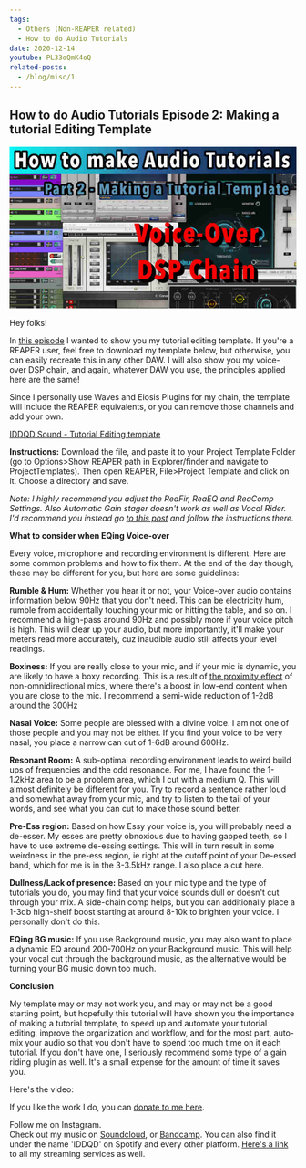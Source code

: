 ```yaml
---
tags:
  - Others (Non-REAPER related)
  - How to do Audio Tutorials
date: 2020-12-14
youtube: PL33oQmK4oQ
related-posts:
  - /blog/misc/1
---
```


## How to do Audio Tutorials Episode 2: Making a tutorial Editing Template

![](/blog/misc/2/64.jpg)

Hey folks!

In [this episode](https://youtu.be/PL33oQmK4oQ) I wanted to show you my tutorial editing template. If you're a REAPER user, feel free to download my template below, but otherwise, you can easily recreate this in any other DAW. I will also show you my voice-over DSP chain, and again, whatever DAW you use, the principles applied here are the same!

Since I personally use Waves and Eiosis Plugins for my chain, the template will include the REAPER equivalents, or you can remove those channels and add your own.

[IDDQD Sound - Tutorial Editing template](/blog/misc/2/IDDQDSound_Tutorial-Editing-template.RPP.zip)

**Instructions:** Download the file, and paste it to your Project Template Folder (go to Options>Show REAPER path in Explorer/finder and navigate to ProjectTemplates). Then open REAPER, File>Project Template and click on it. Choose a directory and save.

_Note: I highly recommend you adjust the ReaFir, ReaEQ and ReaComp Settings. Also Automatic Gain stager doesn't work as well as Vocal Rider. I'd recommend you instead go_ [_to this post_](https://www.reddit.com/r/Reaper/comments/2q4fsq/this_is_great_reaper_can_do_automatic_vocal/) _and follow the instructions there._

**What to consider when EQing Voice-over**

Every voice, microphone and recording environment is different. Here are some common problems and how to fix them. At the end of the day though, these may be different for you, but here are some guidelines:

**Rumble & Hum:** Whether you hear it or not, your Voice-over audio contains information below 90Hz that you don't need. This can be electricity hum, rumble from accidentally touching your mic or hitting the table, and so on. I recommend a high-pass around 90Hz and possibly more if your voice pitch is high. This will clear up your audio, but more importantly, it'll make your meters read more accurately, cuz inaudible audio still affects your level readings.

**Boxiness:** If you are really close to your mic, and if your mic is dynamic, you are likely to have a boxy recording. This is a result of [the proximity effect](https://www.neumann.com/homestudio/en/what-is-the-proximity-effect) of non-omnidirectional mics, where there's a boost in low-end content when you are close to the mic. I recommend a semi-wide reduction of 1-2dB around the 300Hz

**Nasal Voice:** Some people are blessed with a divine voice. I am not one of those people and you may not be either. If you find your voice to be very nasal, you place a narrow can cut of 1-6dB around 600Hz.

**Resonant Room:** A sub-optimal recording environment leads to weird build ups of frequencies and the odd resonance. For me, I have found the 1-1.2kHz area to be a problem area, which I cut with a medium Q. This will almost definitely be different for you. Try to record a sentence rather loud and somewhat away from your mic, and try to listen to the tail of your words, and see what you can cut to make those sound better.

**Pre-Ess region:** Based on how Essy your voice is, you will probably need a de-esser. My esses are pretty obnoxious due to having gapped teeth, so I have to use extreme de-essing settings. This will in turn result in some weirdness in the pre-ess region, ie right at the cutoff point of your De-essed band, which for me is in the 3-3.5kHz range. I also place a cut here.

**Dullness/Lack of presence:** Based on your mic type and the type of tutorials you do, you may find that your voice sounds dull or doesn't cut through your mix. A side-chain comp helps, but you can additionally place a 1-3db high-shelf boost starting at around 8-10k to brighten your voice. I personally don't do this.

**EQing BG music:** If you use Background music, you may also want to place a dynamic EQ around 200-700Hz on your Background music. This will help your vocal cut through the background music, as the alternative would be turning your BG music down too much.

**Conclusion**

My template may or may not work you, and may or may not be a good starting point, but hopefully this tutorial will have shown you the importance of making a tutorial template, to speed up and automate your tutorial editing, improve the organization and workflow, and for the most part, auto-mix your audio so that you don't have to spend too much time on it each tutorial. If you don't have one, I seriously recommend some type of a gain riding plugin as well. It's a small expense for the amount of time it saves you.

Here's the video:

<youtube id="PL33oQmK4oQ"></youtube>

If you like the work I do, you can [donate to me here](https://www.buymeacoffee.com/iddqdsound).

Follow me on Instagram.  
 Check out my music on [Soundcloud](http://soundcloud.com/iddqdmusic), or [Bandcamp](http://iddqdmusic.bandcamp.com). You can also find it under the name 'IDDQD' on Spotify and every other platform. [Here's a link](https://distrokid.com/hyperfollow/iddqd/mutations-2) to all my streaming services as well.

